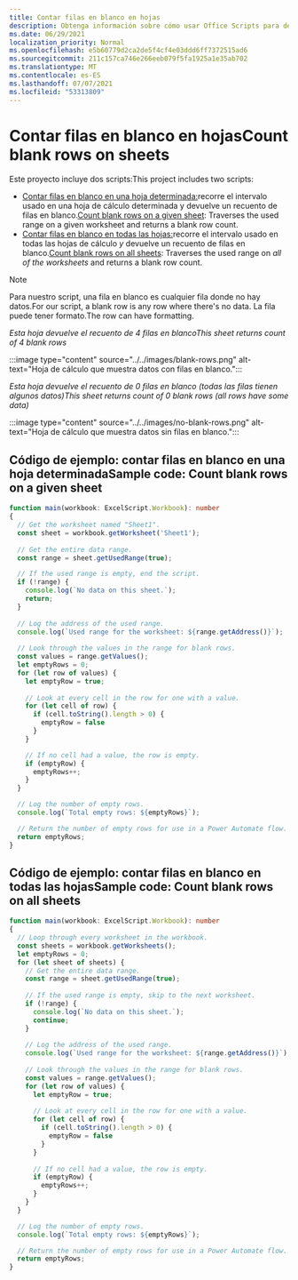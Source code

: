 ```yaml
---
title: Contar filas en blanco en hojas
description: Obtenga información sobre cómo usar Office Scripts para detectar si hay filas en blanco en lugar de datos en las hojas de cálculo y, a continuación, informe del recuento de filas en blanco que se usará en un flujo Power Automate.
ms.date: 06/29/2021
localization_priority: Normal
ms.openlocfilehash: e5b60779d2ca2de5f4cf4e03ddd6ff7372515ad6
ms.sourcegitcommit: 211c157ca746e266eeb079f5fa1925a1e35ab702
ms.translationtype: MT
ms.contentlocale: es-ES
ms.lasthandoff: 07/07/2021
ms.locfileid: "53313809"
---
```

# <a name="count-blank-rows-on-sheets"></a><span data-ttu-id="7f9b7-103">Contar filas en blanco en hojas</span><span class="sxs-lookup"><span data-stu-id="7f9b7-103">Count blank rows on sheets</span></span>

<span data-ttu-id="7f9b7-104">Este proyecto incluye dos scripts:</span><span class="sxs-lookup"><span data-stu-id="7f9b7-104">This project includes two scripts:</span></span>

* <span data-ttu-id="7f9b7-105">[Contar filas en blanco en una hoja determinada:](#sample-code-count-blank-rows-on-a-given-sheet)recorre el intervalo usado en una hoja de cálculo determinada y devuelve un recuento de filas en blanco.</span><span class="sxs-lookup"><span data-stu-id="7f9b7-105">[Count blank rows on a given sheet](#sample-code-count-blank-rows-on-a-given-sheet): Traverses the used range on a given worksheet and returns a blank row count.</span></span>
* <span data-ttu-id="7f9b7-106">[Contar filas en blanco en todas las hojas:](#sample-code-count-blank-rows-on-all-sheets)recorre el intervalo usado en todas las hojas de cálculo _y_ devuelve un recuento de filas en blanco.</span><span class="sxs-lookup"><span data-stu-id="7f9b7-106">[Count blank rows on all sheets](#sample-code-count-blank-rows-on-all-sheets): Traverses the used range on _all of the worksheets_ and returns a blank row count.</span></span>

> [!NOTE]
> <span data-ttu-id="7f9b7-107">Para nuestro script, una fila en blanco es cualquier fila donde no hay datos.</span><span class="sxs-lookup"><span data-stu-id="7f9b7-107">For our script, a blank row is any row where there's no data.</span></span> <span data-ttu-id="7f9b7-108">La fila puede tener formato.</span><span class="sxs-lookup"><span data-stu-id="7f9b7-108">The row can have formatting.</span></span>

<span data-ttu-id="7f9b7-109">_Esta hoja devuelve el recuento de 4 filas en blanco_</span><span class="sxs-lookup"><span data-stu-id="7f9b7-109">_This sheet returns count of 4 blank rows_</span></span>

:::image type="content" source="../../images/blank-rows.png" alt-text="Hoja de cálculo que muestra datos con filas en blanco.":::

<span data-ttu-id="7f9b7-111">_Esta hoja devuelve el recuento de 0 filas en blanco (todas las filas tienen algunos datos)_</span><span class="sxs-lookup"><span data-stu-id="7f9b7-111">_This sheet returns count of 0 blank rows (all rows have some data)_</span></span>

:::image type="content" source="../../images/no-blank-rows.png" alt-text="Hoja de cálculo que muestra datos sin filas en blanco.":::

## <a name="sample-code-count-blank-rows-on-a-given-sheet"></a><span data-ttu-id="7f9b7-113">Código de ejemplo: contar filas en blanco en una hoja determinada</span><span class="sxs-lookup"><span data-stu-id="7f9b7-113">Sample code: Count blank rows on a given sheet</span></span>

```TypeScript
function main(workbook: ExcelScript.Workbook): number
{
  // Get the worksheet named "Sheet1".
  const sheet = workbook.getWorksheet('Sheet1'); 
  
  // Get the entire data range.
  const range = sheet.getUsedRange(true);

  // If the used range is empty, end the script.
  if (!range) {
    console.log(`No data on this sheet.`);
    return;
  }
  
  // Log the address of the used range.
  console.log(`Used range for the worksheet: ${range.getAddress()}`);
    
  // Look through the values in the range for blank rows.
  const values = range.getValues();
  let emptyRows = 0;
  for (let row of values) {
    let emptyRow = true;
    
    // Look at every cell in the row for one with a value.
    for (let cell of row) {
      if (cell.toString().length > 0) {
        emptyRow = false
      }
    }

    // If no cell had a value, the row is empty.
    if (emptyRow) {
      emptyRows++;
    }
  }

  // Log the number of empty rows.
  console.log(`Total empty rows: ${emptyRows}`);

  // Return the number of empty rows for use in a Power Automate flow.
  return emptyRows;
}
```

## <a name="sample-code-count-blank-rows-on-all-sheets"></a><span data-ttu-id="7f9b7-114">Código de ejemplo: contar filas en blanco en todas las hojas</span><span class="sxs-lookup"><span data-stu-id="7f9b7-114">Sample code: Count blank rows on all sheets</span></span>

```TypeScript
function main(workbook: ExcelScript.Workbook): number
{
  // Loop through every worksheet in the workbook.
  const sheets = workbook.getWorksheets();
  let emptyRows = 0;
  for (let sheet of sheets) {     
    // Get the entire data range.
    const range = sheet.getUsedRange(true);
  
    // If the used range is empty, skip to the next worksheet.
    if (!range) {
      console.log(`No data on this sheet.`);
      continue;
    }
    
    // Log the address of the used range.
    console.log(`Used range for the worksheet: ${range.getAddress()}`);
      
    // Look through the values in the range for blank rows.
    const values = range.getValues();
    for (let row of values) {
      let emptyRow = true;
      
      // Look at every cell in the row for one with a value.
      for (let cell of row) {
        if (cell.toString().length > 0) {
          emptyRow = false
        }
      }
  
      // If no cell had a value, the row is empty.
      if (emptyRow) {
        emptyRows++;
      }
    }
  }

  // Log the number of empty rows.
  console.log(`Total empty rows: ${emptyRows}`);

  // Return the number of empty rows for use in a Power Automate flow.
  return emptyRows;
}
```
